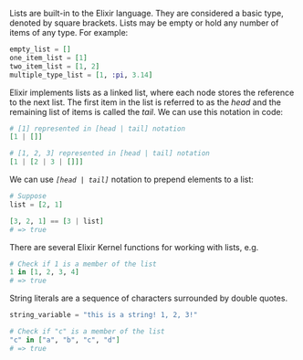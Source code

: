 Lists are built-in to the Elixir language. They are considered a basic type, denoted by square brackets. Lists may be empty or hold any number of items of any type. For example:

```elixir
empty_list = []
one_item_list = [1]
two_item_list = [1, 2]
multiple_type_list = [1, :pi, 3.14]
```

Elixir implements lists as a linked list, where each node stores the reference to the next list. The first item in the list is referred to as the _head_ and the remaining list of items is called the _tail_. We can use this notation in code:

```elixir
# [1] represented in [head | tail] notation
[1 | []]

# [1, 2, 3] represented in [head | tail] notation
[1 | [2 | 3 | []]]
```

We can use _`[head | tail]`_ notation to prepend elements to a list:

```elixir
# Suppose
list = [2, 1]

[3, 2, 1] == [3 | list]
# => true
```

There are several Elixir Kernel functions for working with lists, e.g.

```elixir
# Check if 1 is a member of the list
1 in [1, 2, 3, 4]
# => true
```

String literals are a sequence of characters surrounded by double quotes.

```elixir
string_variable = "this is a string! 1, 2, 3!"

# Check if "c" is a member of the list
"c" in ["a", "b", "c", "d"]
# => true
```